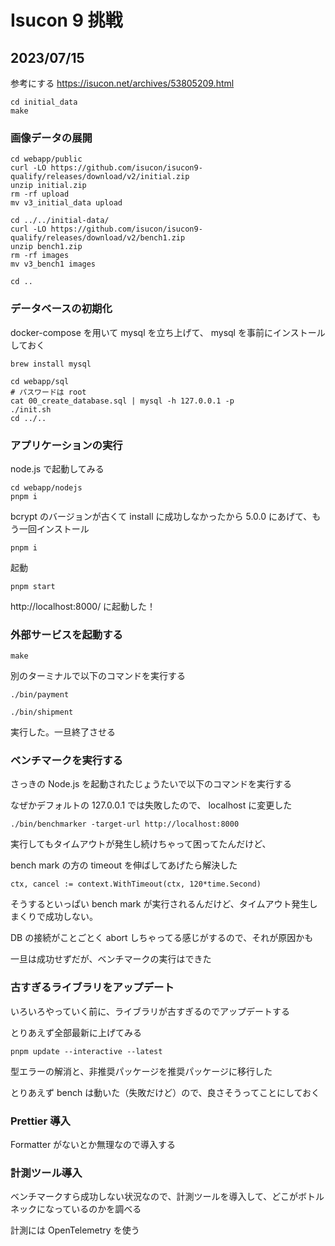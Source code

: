 # Isucon 9 挑戦

## 2023/07/15

参考にする
https://isucon.net/archives/53805209.html

```
cd initial_data
make
```

### 画像データの展開

```
cd webapp/public
curl -LO https://github.com/isucon/isucon9-qualify/releases/download/v2/initial.zip
unzip initial.zip
rm -rf upload
mv v3_initial_data upload

cd ../../initial-data/
curl -LO https://github.com/isucon/isucon9-qualify/releases/download/v2/bench1.zip
unzip bench1.zip
rm -rf images
mv v3_bench1 images

cd ..
```

### データベースの初期化

docker-compose を用いて mysql を立ち上げて、 mysql を事前にインストールしておく

```
brew install mysql
```

```
cd webapp/sql
# パスワードは root
cat 00_create_database.sql | mysql -h 127.0.0.1 -p
./init.sh
cd ../..
```

### アプリケーションの実行

node.js で起動してみる

```
cd webapp/nodejs
pnpm i
```

bcrypt のバージョンが古くて install に成功しなかったから 5.0.0 にあげて、もう一回インストール

```
pnpm i
```

起動

```
pnpm start
```

http://localhost:8000/ に起動した！

### 外部サービスを起動する

```
make
```

別のターミナルで以下のコマンドを実行する

```
./bin/payment
```

```
./bin/shipment
```

実行した。一旦終了させる

### ベンチマークを実行する

さっきの Node.js を起動されたじょうたいで以下のコマンドを実行する

なぜかデフォルトの 127.0.0.1 では失敗したので、 localhost に変更した

```
./bin/benchmarker -target-url http://localhost:8000
```

実行してもタイムアウトが発生し続けちゃって困ってたんだけど、

bench mark の方の timeout を伸ばしてあげたら解決した

```
ctx, cancel := context.WithTimeout(ctx, 120*time.Second)
```

そうするといっぱい bench mark が実行されるんだけど、タイムアウト発生しまくりで成功しない。

DB の接続がことごとく abort しちゃってる感じがするので、それが原因かも

一旦は成功せずだが、ベンチマークの実行はできた

### 古すぎるライブラリをアップデート

いろいろやっていく前に、ライブラリが古すぎるのでアップデートする

とりあえず全部最新に上げてみる

```
pnpm update --interactive --latest
```

型エラーの解消と、非推奨パッケージを推奨パッケージに移行した

とりあえず bench は動いた（失敗だけど）ので、良さそうってことにしておく

### Prettier 導入

Formatter がないとか無理なので導入する

### 計測ツール導入

ベンチマークすら成功しない状況なので、計測ツールを導入して、どこがボトルネックになっているのかを調べる

計測には OpenTelemetry を使う

```

```
